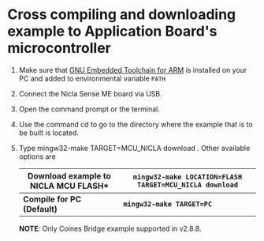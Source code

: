# Cross compiling and downloading example to Application Board's microcontroller

1. Make sure that [GNU Embedded Toolchain for ARM](https://developer.arm.com/open-source/gnu-toolchain/gnu-rm/downloads) is installed on your PC and added to environmental variable `PATH`
2. Connect the Nicla Sense ME board via USB.
3. Open the command prompt or the terminal.
4. Use the command cd to go to the directory where the example that is to be built is located.
5. Type mingw32-make TARGET=MCU_NICLA download . Other available options are

    |Download example to NICLA MCU FLASH*| `mingw32-make LOCATION=FLASH TARGET=MCU_NICLA download`|
    |--------|--------|
    |**Compile for PC (Default)**| **`mingw32-make TARGET=PC`**|

    **NOTE**: Only Coines Bridge example supported in v2.8.8.